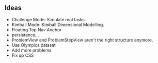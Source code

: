 ## Ideas

- Challenge Mode: Simulate real tasks.
- Kimball Mode: Kimball Dimensional Modelling.
- Floating Top Nav Anchor
- persistence...
- ProblemView and ProblemStepView aren't the right structure anymore.
- Use Olympics dataset
- Add more problems
- Fix up CSS